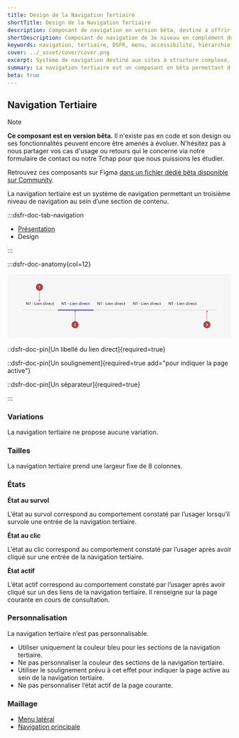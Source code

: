 ```yaml
---
title: Design de la Navigation Tertiaire
shortTitle: Design de la Navigation Tertiaire
description: Composant de navigation en version bêta, destiné à offrir un troisième niveau de navigation complémentaire à la navigation secondaire.
shortDescription: Composant de navigation de 3e niveau en complément du menu latéral
keywords: navigation, tertiaire, DSFR, menu, accessibilité, hiérarchie, bêta
cover: ../_asset/cover/cover.png
excerpt: Système de navigation destiné aux sites à structure complexe, la navigation tertiaire permet d’accéder à des pages liées à une sous-rubrique en complément d’un menu latéral.
summary: La navigation tertiaire est un composant en bêta permettant d’ajouter un troisième niveau de navigation pour les sites structurés avec des rubriques profondes. Elle ne peut être utilisée qu’en complément d’une navigation secondaire (comme un menu latéral), et vient structurer l’accès à des pages qui ne sont pas couvertes par les navigations principales. L’état actif, le positionnement sous le titre de rubrique et l’uniformité des styles sont essentiels à sa bonne intégration.
beta: true
---
```


## Navigation Tertiaire

> [!NOTE]
> **Ce composant est en version bêta.** Il n'existe pas en code et son design ou ses fonctionnalités peuvent encore être amenés à évoluer. N'hésitez pas à nous partager vos cas d'usage ou retours qui le concerne via notre formulaire de contact ou notre Tchap pour que nous puissions les étudier.

Retrouvez ces composants sur Figma [dans un fichier dédié bêta disponible sur Community](https://www.figma.com/community/file/1096003483468520396).

La navigation tertiaire est un système de navigation permettant un troisième niveau de navigation au sein d’une section de contenu.

:::dsfr-doc-tab-navigation

- [Présentation](../index.md)
- Design

:::

:::dsfr-doc-anatomy{col=12}

![Anatomie de la navigation tertiaire](../_asset/anatomy/anatomy-1.png)

::dsfr-doc-pin[Un libellé du lien direct]{required=true}

::dsfr-doc-pin[Un soulignement]{required=true add="pour indiquer la page active"}

::dsfr-doc-pin[Un séparateur]{required=true}

:::

### Variations

La navigation tertiaire ne propose aucune variation.

### Tailles

La navigation tertiaire prend une largeur fixe de 8 colonnes.

### États

**État au survol**

L’état au survol correspond au comportement constaté par l’usager lorsqu’il survole une entrée de la navigation tertiaire.

**État au clic**

L’état au clic correspond au comportement constaté par l’usager après avoir cliqué sur une entrée de la navigation tertiaire.

**État actif**

L’état actif correspond au comportement constaté par l’usager après avoir cliqué sur un des liens de la navigation tertiaire. Il renseigne sur la page courante en cours de consultation.

### Personnalisation

La navigation tertiaire n’est pas personnalisable.

- Utiliser uniquement la couleur bleu pour les sections de la navigation tertiaire.
- Ne pas personnaliser la couleur des sections de la navigation tertiaire.
- Utiliser le soulignement prévu à cet effet pour indiquer la page active au sein de la navigation tertiaire.
- Ne pas personnaliser l’état actif de la page courante.

### Maillage

- [Menu latéral](../../../../sidemenu/_part/doc/index.md)
- [Navigation principale](../../../../navigation/_part/doc/index.md)
